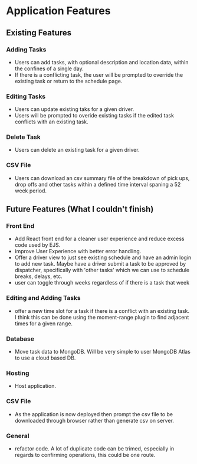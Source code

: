 # Application Features
  
  ## Existing Features

  ### Adding Tasks
  - Users can add tasks, with optional description and location data, within the confines of a single day.
  - If there is a conflicting task, the user will be prompted to override the existing task or return to the schedule page.

  ### Editing Tasks
  - Users can update existing taks for a given driver.
  - Users will be prompted to overide existing tasks if the edited task conflicts with an existing task.

  ### Delete Task
  - Users can delete an existing task for a given driver.

  ### CSV File 
  - Users can download an csv summary file of the breakdown of pick ups, drop offs and other tasks within a defined time interval spaning a 52 week period.

  ## Future Features (What I couldn't finish)

  ### Front End
  - Add React front end for a cleaner user experience and reduce excess code used by EJS.
  - improve User Experience with better error handling.
  - Offer a driver view to just see existing schedule and have an admin login to add new task. Maybe have a driver submit a task to be approved by dispatcher, specifically with 'other tasks' which we can use to schedule breaks, delays, etc.
  - user can toggle through weeks regardless of if there is a task that week

  ### Editing and Adding Tasks
  - offer a new time slot for a task if there is a conflict with an existing task. I think this can be done using the moment-range plugin to find adjacent times for a given range. 

  ### Database
  - Move task data to MongoDB. Will be very simple to user MongoDB Atlas to use a cloud based DB.

  ### Hosting
  - Host application. 

  ### CSV File
 - As the application is now deployed then prompt the csv file to be downloaded through browser rather than generate csv on server. 

 ### General
 - refactor code. A lot of duplicate code can be trimed, especially in regards to confirming operations, this could be one route.
